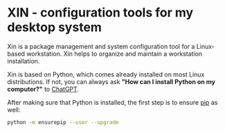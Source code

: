 # XIN - configuration tools for my desktop system

Xin is a package management and system configuration tool for a Linux-based
workstation.  Xin helps to organize and maintain a workstation installation.

Xin is based on Python, which comes already installed on most Linux
distributions.  If not, you can always ask **"How can I install Python on my
computer?"** to [ChatGPT].

[ChatGPT]: https://chat.openai.com

After making sure that Python is installed, the first step is to ensure [pip]
as well:

[pip]: https://pip.pypa.io/en/stable/installation/

```sh
python -m ensurepip --user --upgrade
```
